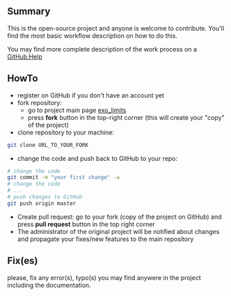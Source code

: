 ## Summary

This is the open-source project and anyone is welcome to contribute. You'll
find the most basic workflow description on how to do this.

You may find more complete description of the work process on a
[GitHub:Help](https://help.github.com/articles/fork-a-repo)

## HowTo

- register on GitHub if you don't have an account yet
- fork repository:
    - go to project main page [exo_limits](https://github.com/ksamdev/exo_limits)
    - press **fork** button in the top-right corner (this will create
      your "copy" of the project)
- clone repository to your machine:

```bash
git clone URL_TO_YOUR_FORK
```

- change the code and push back to GitHub to your repo:

```bash
# change the code
git commit -m "your first change" -a
# change the code
# ...
# push changes to GitHub
git push origin master
```

- Create pull request: go to your fork (copy of the project on GitHub) and
press **pull request** button in the top right corner
- The administrator of the original project will be notified about changes and
propagate your fixes/new features to the main repository

## Fix(es)

please, fix any error(s), typo(s) you may find anywere in the project including the
documentation.
